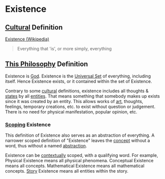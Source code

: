 # Existence

## [Cultural](./culture.md) Definition

<a href="https://en.wikipedia.org/wiki/Existence" target="_blank">Existence (Wikipedia)</a>

> Everything that 'is', or more simply, everything

## [This Philosophy](./this-philosophy.md) Definition

Existence is [God](./god.md). Existence is the [Universal Set](./universal-set.md) of everything, including itself. Hence Existence exists, or it contained within the set of Existence.

Contrary to some [cultural](./culture.md) definitions, existence includes all thoughts & [states](./state.md) by all [entities](./entity.md). That means something that somebody makes up exists since it was created by an entity. This allows works of [art](./art.md), thoughts, feelings, temporary creations, etc. to exist without question or judgement. There is no need for physical manifestation, popular opinion, etc.

### [Scoping](./scope.md) Existence

This definition of Existence also serves as an abstraction of everything. A narrower scoped definition of "Existence" leaves the [concept](./concept.md) without a word, thus without a named [abstraction](./abstraction.md).

Existence can be [contextually](./context.md) scoped, with a qualifying word. For example, Physical Existence means all physical phenomena. Conceptual Existence means all concepts. Mathematical Existence means all mathematical concepts. [Story](./story.md) Existence means all entities within the story.

